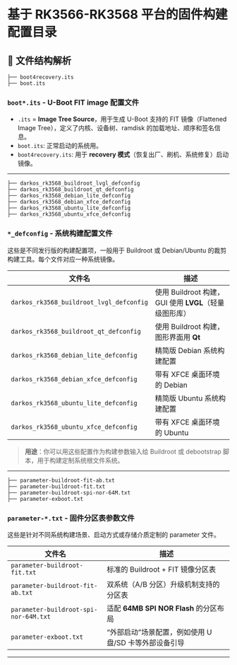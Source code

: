 # 基于 RK3566-RK3568 平台的固件构建配置目录


## 📁 文件结构解析

```
├── boot4recovery.its
├── boot.its
```

### `boot*.its` - **U-Boot FIT image 配置文件**

* `.its` = **Image Tree Source**，用于生成 U-Boot 支持的 FIT 镜像（Flattened Image Tree），定义了内核、设备树、ramdisk 的加载地址、顺序和签名信息。
* `boot.its`: 正常启动的系统用。
* `boot4recovery.its`: 用于 **recovery 模式**（恢复出厂、刷机、系统修复）启动镜像。

---

```
├── darkos_rk3568_buildroot_lvgl_defconfig
├── darkos_rk3568_buildroot_qt_defconfig
├── darkos_rk3568_debian_lite_defconfig
├── darkos_rk3568_debian_xfce_defconfig
├── darkos_rk3568_ubuntu_lite_defconfig
├── darkos_rk3568_ubuntu_xfce_defconfig
```

### `*_defconfig` - **系统构建配置文件**

这些是不同发行版的构建配置项，一般用于 Buildroot 或 Debian/Ubuntu 的裁剪构建工具。每个文件对应一种系统镜像。

| 文件名                                      | 描述                                      |
| ---------------------------------------- | --------------------------------------- |
| `darkos_rk3568_buildroot_lvgl_defconfig` | 使用 Buildroot 构建，GUI 使用 **LVGL**（轻量级图形库） |
| `darkos_rk3568_buildroot_qt_defconfig`   | 使用 Buildroot 构建，图形界面用 **Qt**            |
| `darkos_rk3568_debian_lite_defconfig`    | 精简版 Debian 系统构建配置                       |
| `darkos_rk3568_debian_xfce_defconfig`    | 带有 XFCE 桌面环境的 Debian                    |
| `darkos_rk3568_ubuntu_lite_defconfig`    | 精简版 Ubuntu 系统构建配置                       |
| `darkos_rk3568_ubuntu_xfce_defconfig`    | 带有 XFCE 桌面环境的 Ubuntu                    |

> **用途**：你可以用这些配置作为构建参数输入给 Buildroot 或 debootstrap 脚本，用于构建定制系统根文件系统。

---

```
├── parameter-buildroot-fit-ab.txt
├── parameter-buildroot-fit.txt
├── parameter-buildroot-spi-nor-64M.txt
├── parameter-exboot.txt
```

### `parameter-*.txt` - **固件分区表参数文件**

这些是针对不同系统构建场景、启动方式或存储介质定制的 parameter 文件。

| 文件名                                   | 描述                              |
| ------------------------------------- | ------------------------------- |
| `parameter-buildroot-fit.txt`         | 标准的 Buildroot + FIT 镜像分区表       |
| `parameter-buildroot-fit-ab.txt`      | 双系统（A/B 分区）升级机制支持的分区表           |
| `parameter-buildroot-spi-nor-64M.txt` | 适配 **64MB SPI NOR Flash** 的分区布局 |
| `parameter-exboot.txt`                | “外部启动”场景配置，例如使用 U盘/SD 卡等外部设备引导  |

---

